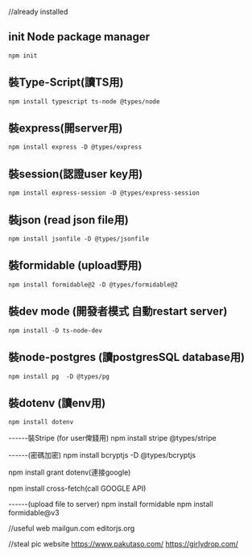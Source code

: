 //already installed

## init Node package manager
`npm init`

## 裝Type-Script(讀TS用)
`npm install typescript ts-node @types/node`

## 裝express(開server用)
`npm install express -D @types/express`

## 裝session(認證user key用)
`npm install express-session -D @types/express-session`

## 裝json (read json file用)
`npm install jsonfile -D @types/jsonfile`

## 裝formidable (upload野用)
`npm install formidable@2 -D @types/formidable@2`

## 裝dev mode (開發者模式 自動restart server)
`npm install -D ts-node-dev`

## 裝node-postgres (讀postgresSQL database用)
`npm install pg  -D @types/pg`

## 裝dotenv (讀env用)
`npm install dotenv`

------裝Stripe (for user俾錢用)
npm install stripe @types/stripe

------(密碼加密)
npm install bcryptjs -D @types/bcryptjs

npm install grant dotenv(連接google)

npm install cross-fetch(call GOOGLE API)

------(upload file to server)
npm install formidable
npm install formidable@v3

//useful web
mailgun.com
editorjs.org

//steal pic website
https://www.pakutaso.com/
https://girlydrop.com/


